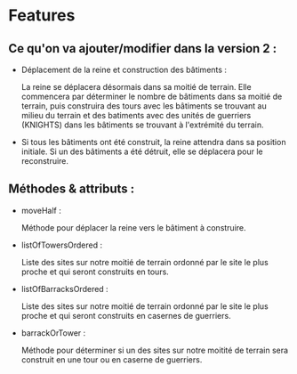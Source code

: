 # Features

## Ce qu'on va ajouter/modifier dans la version 2 :

- Déplacement de la reine et construction des bâtiments :
  
  La reine se déplacera désormais dans sa moitié de terrain. Elle commencera par déterminer le nombre de bâtiments dans sa moitié de terrain, puis construira des tours avec les bâtiments se trouvant au milieu du terrain et des batiments avec des unités de guerriers (KNIGHTS) dans les bâtiments se trouvant à l'extrémité du terrain. 

- Si tous les bâtiments ont été construit, la reine attendra dans sa position initiale. Si un des bâtiments a été détruit, elle se déplacera pour le reconstruire.

## Méthodes & attributs :

- moveHalf :
  
  Méthode pour déplacer la reine vers le bâtiment à construire.

- listOfTowersOrdered :
  
  Liste des sites sur notre moitié de terrain ordonné par le site le plus proche et qui seront construits en tours.

- listOfBarracksOrdered :
  
  Liste des sites sur notre moitié de terrain ordonné par le site le plus proche et qui seront construits en casernes de guerriers. 

- barrackOrTower :
  
  Méthode pour déterminer si un des sites sur notre moitité de terrain sera construit en une tour ou en caserne de guerriers.
  
  


